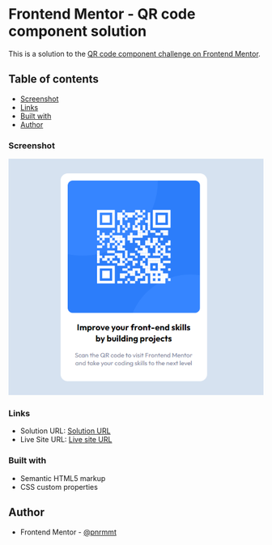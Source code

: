 # Frontend Mentor - QR code component solution

This is a solution to the [QR code component challenge on Frontend Mentor](https://www.frontendmentor.io/challenges/qr-code-component-iux_sIO_H).
## Table of contents
  - [Screenshot](#screenshot)
  - [Links](#links)
  - [Built with](#built-with)
- [Author](#author)

### Screenshot

![](/images/screen.PNG)

### Links

- Solution URL: [Solution URL](https://github.com/pnrmmt/frontendmentor-newbie3-)
- Live Site URL: [Live site URL](https://pnrmmt.github.io/frontendmentor-newbie3-/)

### Built with

- Semantic HTML5 markup
- CSS custom properties

## Author

- Frontend Mentor - [@pnrmmt](https://www.frontendmentor.io/profile/pnrmmt)
